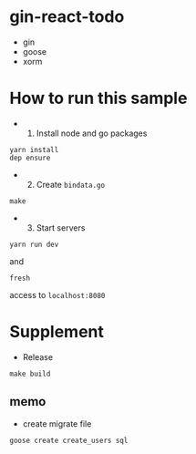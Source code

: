 # gin-react-todo

- gin
- goose
- xorm

# How to run this sample

- 1. Install node and go packages

```
yarn install
dep ensure
```

- 2. Create `bindata.go`

```
make
```

- 3. Start servers

```
yarn run dev
```

and

```
fresh
```

access to `localhost:8080`

# Supplement

- Release

```
make build
```

## memo

- create migrate file

`goose create create_users sql`
